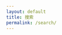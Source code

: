 ```yaml
---
layout: default
title: 搜索
permalink: /search/
---
```

<div id="search"></div>
<link rel="stylesheet" href="https://cdn.jsdelivr.net/npm/@algolia/algoliasearch-netlify-frontend@1/dist/algoliasearchNetlify.css" />

<script type="text/javascript" src="https://cdn.jsdelivr.net/npm/@algolia/algoliasearch-netlify-frontend@1/dist/algoliasearchNetlify.js"></script>

<script type="text/javascript">

algoliasearchNetlify({

appId: 'R305S0ODBA',

apiKey: '9f4317987b816bdeb2e62aaf838eea0b',

siteId: '621f7906-a6c2-4d27-9ae0-cf8f4d0c814a',

branch: 'master',

selector: 'div#search',

});

</script>

